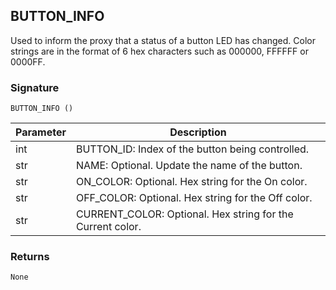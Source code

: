 ## BUTTON\_INFO

Used to inform the proxy that a status of a button LED has changed.  Color strings are in the format of 6 hex characters such as 000000, FFFFFF or 0000FF.

### Signature

`BUTTON_INFO ()`



| Parameter | Description |
| --- | --- |
| int | BUTTON\_ID: Index of the button being controlled. |
| str | NAME: Optional. Update the name of the button. |
| str | ON\_COLOR: Optional. Hex string for the On color. |
| str | OFF\_COLOR: Optional. Hex string for the Off color. |
| str | CURRENT\_COLOR: Optional. Hex string for the Current color. |



### Returns

`None`